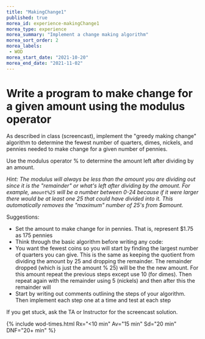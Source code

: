 ```yaml
---
title: "MakingChange1"
published: true
morea_id: experience-makingChange1
morea_type: experience
morea_summary: "Implement a change making algorithm"
morea_sort_order: 2
morea_labels:
 - WOD
morea_start_date: "2021-10-20" 
morea_end_date: "2021-11-02"
---
```


# Write a program to make change for a given amount using the modulus operator

As described in class (screencast), implement the "greedy making change" algorithm to
determine the fewest number of quarters, dimes, nickels, and pennies needed to make 
change for a given number of pennies.

Use the modulus operator % to determine the amount left after dividing by an amount.

*Hint: The modulus will always be less than the amount you are dividing out since it is the
"remainder" or what's left after dividing by the amount. For example, `amount%25` will be a number
between 0-24 because if it were larger there would be at least one 25 that could have divided into
it. This automatically removes the "maximum" number of 25's from $amount.*

Suggestions:

 - Set the amount to make change for in pennies. That is, represent $1.75 as 175 pennies
 - Think through the basic algorithm before writing any code: 
  - You want the fewest coins so you will start by finding the largest number of quarters you can give. This is the same as keeping the quotient from dividing the amount by 25 and dropping the remainder. The remainder dropped (which is just the amount % 25) will be the the new amount. For this amount repeat the previous steps except use 10 (for dimes). Then repeat again with the remainder using 5 (nickels) and then after this the remainder will  
 - Start by writing out comments outlining the steps of your algorithm. Then implement each step one at a time and test at each step
 
If you get stuck, ask the TA or Instructor for the screencast solution.


{% include wod-times.html Rx="<10 min" Av="15 min" Sd="20 min" DNF="20+ min" %}